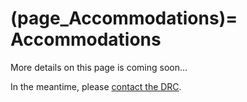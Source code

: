 (page_Accommodations)=
Accommodations
=======================

More details on this page is coming soon...

In the meantime, please [contact the DRC](https://students.ok.ubc.ca/academic-success/disability-resources/).